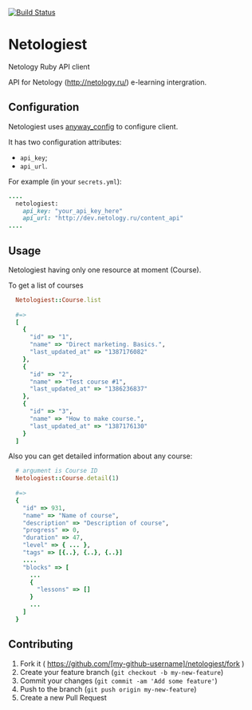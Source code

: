 [![Build Status](https://travis-ci.org/teachbase/netologiest.svg?branch=master)](https://travis-ci.org/teachbase/netologiest)

# Netologiest
Netology Ruby API client

API for Netology (http://netology.ru/) e-learning intergration.

## Configuration

Netologiest uses [anyway_config](https://github.com/palkan/anyway_config) to configure client.

It has two configuration attributes:
- `api_key`;
- `api_url`.

For example (in your `secrets.yml`):

```ruby
....
  netologiest:
    api_key: "your_api_key_here"
    api_url: "http://dev.netology.ru/content_api"
....
``` 

## Usage

Netologiest having only one resource at moment (Course).

To get a list of courses

```ruby
  Netologiest::Course.list
  
  #=>
  [
    {
      "id" => "1",
      "name" => "Direct marketing. Basics.",
      "last_updated_at" => "1387176082"
    },
    {
      "id" => "2",
      "name" => "Test course #1",
      "last_updated_at" => "1386236837"
    },
    {
      "id" => "3",
      "name" => "How to make course.",
      "last_updated_at" => "1387176130"
    }
  ]
```

Also you can get detailed information about any course:

```ruby
  # argument is Course ID 
  Netologiest::Course.detail(1)
  
  #=>
  {
    "id" => 931,
    "name" => "Name of course",
    "description" => "Description of course",
    "progress" => 0,
    "duration" => 47,
    "level" => { ... },
    "tags" => [{..}, {..}, {..}]
    ....
    "blocks" => [
      ...
      {
        "lessons" => []
      }
      ...
    ]
  }
```

## Contributing

1. Fork it ( https://github.com/[my-github-username]/netologiest/fork )
2. Create your feature branch (`git checkout -b my-new-feature`)
3. Commit your changes (`git commit -am 'Add some feature'`)
4. Push to the branch (`git push origin my-new-feature`)
5. Create a new Pull Request
